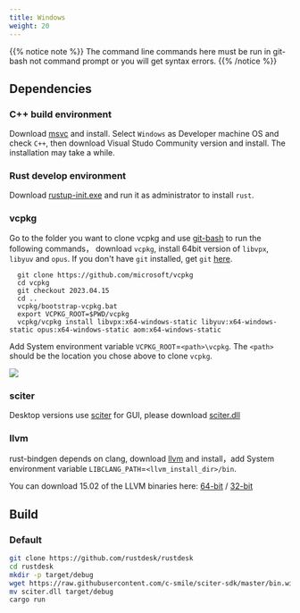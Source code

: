 ```yaml
---
title: Windows
weight: 20
---
```


{{% notice note %}}
The command line commands here must be run in git-bash not command prompt or you will get syntax errors.
{{% /notice %}}

## Dependencies

### C++ build environment

Download [msvc](https://visualstudio.microsoft.com/) and install.
Select `Windows` as Developer machine OS and check `C++`, then download Visual Studo Community version and install. The installation may take a while.

### Rust develop environment
Download [rustup-init.exe](https://static.rust-lang.org/rustup/dist/x86_64-pc-windows-msvc/rustup-init.exe) and run it as administrator to install `rust`.

### vcpkg

Go to the folder you want to clone vcpkg and use [git-bash](https://git-scm.com/download/win) to run the following commands， download `vcpkg`, install 64bit version of `libvpx`, `libyuv` and `opus`.
If you don't have `git` installed, get `git` [here](https://git-scm.com/download/win).

```shell
  git clone https://github.com/microsoft/vcpkg
  cd vcpkg
  git checkout 2023.04.15
  cd ..
  vcpkg/bootstrap-vcpkg.bat
  export VCPKG_ROOT=$PWD/vcpkg
  vcpkg/vcpkg install libvpx:x64-windows-static libyuv:x64-windows-static opus:x64-windows-static aom:x64-windows-static
```

Add System environment variable `VCPKG_ROOT`=`<path>\vcpkg`. The `<path>` should be the location you chose above to clone `vcpkg`.

![](/docs/en/dev/build/windows/images/env.png)

### sciter

Desktop versions use [sciter](https://sciter.com/) for GUI, please download [sciter.dll](https://raw.githubusercontent.com/c-smile/sciter-sdk/master/bin.win/x64/sciter.dll)

### llvm

rust-bindgen depends on clang,  download [llvm](https://github.com/llvm/llvm-project/releases) and install，add System environment variable `LIBCLANG_PATH`=`<llvm_install_dir>/bin`.

You can download 15.02 of the LLVM binaries here: [64-bit](https://github.com/llvm/llvm-project/releases/download/llvmorg-15.0.2/LLVM-15.0.2-win64.exe) / [32-bit](https://github.com/llvm/llvm-project/releases/download/llvmorg-15.0.2/LLVM-15.0.2-win32.exe)


## Build

### Default

```sh
git clone https://github.com/rustdesk/rustdesk
cd rustdesk
mkdir -p target/debug
wget https://raw.githubusercontent.com/c-smile/sciter-sdk/master/bin.win/x64/sciter.dll
mv sciter.dll target/debug
cargo run
```
